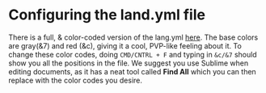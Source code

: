 # Configuring the land.yml file
There is a full, & color-coded version of the lang.yml [here](https://hasteb.in/lanenuwe.vbs).
The base colors are gray(&7) and red (&c), giving it a cool, PVP-like feeling about it. To change these color codes, doing `CMD/CNTRL + F` and typing in `&c/&7` should show you all the positions in the file. We suggest you use Sublime when editing documents, as it has a neat tool called **Find All** which you can then replace with the color codes you desire.